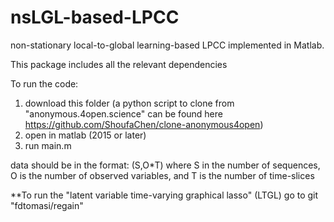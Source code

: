 # nsLGL-based-LPCC
non-stationary local-to-global learning-based LPCC
implemented in Matlab.

This package includes all the relevant dependencies

To run the code:
1. download this folder
   (a python script to clone from "anonymous.4open.science" can be found here https://github.com/ShoufaChen/clone-anonymous4open)
2. open in matlab (2015 or later)
3. run main.m

data should be in the format: (S,O*T)
where S in the number of sequences, O is the number of observed variables, and T is the number of time-slices

**To run the "latent variable time-varying graphical lasso" (LTGL) go to git "fdtomasi/regain"
